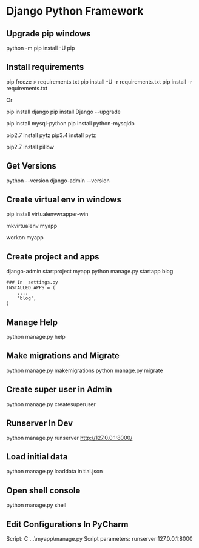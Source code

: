 
# Django Python Framework

## Upgrade pip windows
python -m pip install -U pip

## Install requirements

 pip freeze > requirements.txt
 pip install -U -r requirements.txt
 pip install -r requirements.txt

 Or

  pip install django
  pip install Django --upgrade


  pip install mysql-python
  pip install python-mysqldb

  pip2.7 install pytz
  pip3.4 install pytz

  pip2.7 install pillow


## Get Versions
   python --version
   django-admin --version


## Create virtual env in windows
  pip install virtualenvwrapper-win

  mkvirtualenv myapp

  workon myapp


## Create project and apps

   django-admin startproject myapp
   python manage.py startapp blog

    ### In  settings.py
	INSTALLED_APPS = (
		....
		'blog',
	)


## Manage Help

   python manage.py help

## Make migrations and Migrate

  python manage.py makemigrations
  python manage.py migrate


## Create super user in Admin

  python manage.py createsuperuser


## Runserver In Dev

  python manage.py runserver
  http://127.0.0.1:8000/

## Load initial data

  python manage.py loaddata initial.json

## Open shell console

  python manage.py shell


## Edit Configurations In PyCharm

  Script:                 C:\...\myapp\manage.py
  Script parameters:     runserver 127.0.0.1:8000

